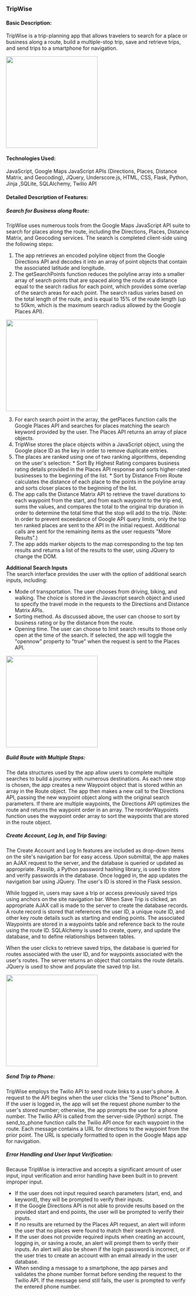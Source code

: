 ### TripWise

#### Basic Description:
TripWise is a trip-planning app that allows travelers to search for a place or business along a route, build a multiple-stop trip, save and retrieve trips, and send trips to a smartphone for navigation.

<img src="https://raw.githubusercontent.com/carolineorsi/TripWise/master/screenshots/Infowindows.png" style="width: 250px;">

#### Technologies Used:
JavaScript, Google Maps JavaScript APIs (Directions, Places, Distance Matrix, and Geocoding), JQuery, Underscore.js, HTML, CSS, Flask, Python, Jinja ,SQLite, SQLAlchemy, Twilio API

#### Detailed Description of Features:

##### Search for Business along Route:
TripWise uses numerous tools from the Google Maps JavaScript API suite to search for places along the route, including the Directions, Places, Distance Matrix, and Geocoding services. The search is completed client-side using the following steps:
  1. The app retrieves an encoded polyline object from the Google Directions API and decodes it into an array of point objects that contain the associated latitude and longitude.
  2. The getSearchPoints function reduces the polyline array into a smaller array of search points that are spaced along the route at a distance equal to the search radius for each point, which provides some overlap of the search areas for each point. The search radius varies based on the total length of the route, and is equal to 15% of the route length (up to 50km, which is the maximum search radius allowed by the Google Places API).

<img src="https://raw.githubusercontent.com/carolineorsi/TripWise/master/screenshots/Search%20bubbles.png" style="width: 250px;">

  3. For earch search point in the array, the getPlaces function calls the Google Places API and searches for places matching the search keyword provided by the user. The Places API returns an array of place objects.
  4. TripWise stores the place objects within a JavaScript object, using the Google place ID as the key in order to remove duplicate entries. 
  5. The places are ranked using one of two ranking algorithms, depending on the user's selection:
    * Sort By Highest Rating compares business rating details provided in the Places API response and sorts higher-rated businesses to the beginning of the list.
    * Sort by Distance From Route calculates the distance of each place to the points in the polyline array and sorts closer places to the beginning of the list.
  6. The app calls the Distance Matrix API to retrieve the travel durations to each waypoint from the start, and from each waypoint to the trip end, sums the values, and compares the total to the original trip duration in order to determine the total time that the stop will add to the trip. (Note: In order to prevent exceedance of Google API query limits, only the top ten ranked places are sent to the API in the initial request. Additional calls are sent for the remaining items as the user requests "More Results".)
  7. The app adds marker objects to the map corresponding to the top ten results and returns a list of the results to the user, using JQuery to change the DOM.

**Additional Search Inputs**<br>
  The search interface provides the user with the option of additional search inputs, including:
  * Mode of transportation. The user chooses from driving, biking, and walking. The choice is stored in the Javascript search object and used to specify the travel mode in the requests to the Directions and Distance Matrix APIs.
  * Sorting method. As discussed above, the user can choose to sort by business rating or by the distance from the route.
  * Opening time. The user can choose to limit search results to those only open at the time of the search. If selected, the app will toggle the "opennow" property to "true" when the request is sent to the Places API.

<img src="https://raw.githubusercontent.com/carolineorsi/TripWise/master/screenshots/Initial%20Search%20View.png" style="width: 250px;">

##### Build Route with Multiple Stops:
The data structures used by the app allow users to complete multiple searches to build a journey with numerous destinations. As each new stop is chosen, the app creates a new Waypoint object that is stored within an array in the Route object. The app then makes a new call to the Directions API, passing the new waypoint object along with the original search parameters. If there are multiple waypoints, the Directions API optimizes the route and returns the waypoint order in an array. The reorderWaypoints function uses the waypoint order array to sort the waypoints that are stored in the route object.

##### Create Account, Log In, and Trip Saving:
The Create Account and Log In features are included as drop-down items on the site's navigation bar for easy access. Upon submittal, the app makes an AJAX request to the server, and the database is queried or updated as appropriate. Passlib, a Python password hashing library, is used to store and verify passwords in the database. Once logged in, the app updates the navigation bar using JQuery. The user's ID is stored in the Flask session.

While logged in, users may save a trip or access previously saved trips using anchors on the site navigation bar. When Save Trip is clicked, an appropriate AJAX call is made to the server to create the database records. A route record is stored that references the user ID, a unique route ID, and other key route details such as starting and ending points. The associated Waypoints are stored in a waypoints table and reference back to the route using the route ID. SQLAlchemy is used to create, query, and update the database, and to define relationships between tables.

When the user clicks to retrieve saved trips, the database is queried for routes associated with the user ID, and for waypoints associated with the user's routes. The server returns an object that contains the route details. JQuery is used to show and populate the saved trip list.

<img src="https://raw.githubusercontent.com/carolineorsi/TripWise/master/screenshots/Saved%20Route%20List.png" style="width: 250px;">

##### Send Trip to Phone:
TripWise employs the Twilio API to send route links to a user's phone. A request to the API begins when the user clicks the "Send to Phone" button. If the user is logged in, the app will set the request phone number to the user's stored number; otherwise, the app prompts the user for a phone number. The Twilio API is called from the server-side (Python) script. The send_to_phone function calls the Twilio API once for each waypoint in the route. Each message contains a URL for directions to the waypoint from the prior point. The URL is specially formatted to open in the Google Maps app for navigation.

##### Error Handling and User Input Verification:
Because TripWise is interactive and accepts a significant amount of user input, input verification and error handling have been built in to prevent improper input.
  * If the user does not input required search parameters (start, end, and keyword), they will be prompted to verify their inputs.
  * If the Google Directions API is not able to provide results based on the provided start and end points, the user will be prompted to verify their inputs.
  * If no results are returned by the Places API request, an alert will inform the user that no places were found to match their search keyword.
  * If the user does not provide required inputs when creating an account, logging in, or saving a route, an alert will prompt them to verify their inputs. An alert will also be shown if the login password is incorrect, or if the user tries to create an account with an email already in the user database.
  * When sending a message to a smartphone, the app parses and validates the phone number format before sending the request to the Twilio API. If the message send still fails, the user is prompted to verify the entered phone number.


